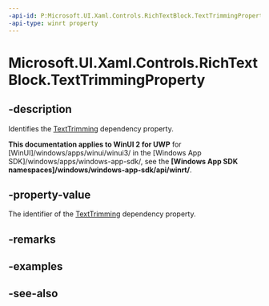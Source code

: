 ```yaml
---
-api-id: P:Microsoft.UI.Xaml.Controls.RichTextBlock.TextTrimmingProperty
-api-type: winrt property
---
```


<!-- Property syntax
public Windows.UI.Xaml.DependencyProperty TextTrimmingProperty { get; }
-->

# Microsoft.UI.Xaml.Controls.RichTextBlock.TextTrimmingProperty

## -description
Identifies the [TextTrimming](richtextblock_texttrimming.md) dependency property.

**This documentation applies to WinUI 2 for UWP** for [WinUI]/windows/apps/winui/winui3/ in the [Windows App SDK]/windows/apps/windows-app-sdk/, see the **[Windows App SDK namespaces]/windows/windows-app-sdk/api/winrt/**.

## -property-value
The identifier of the [TextTrimming](richtextblock_texttrimming.md) dependency property.

## -remarks

## -examples

## -see-also
